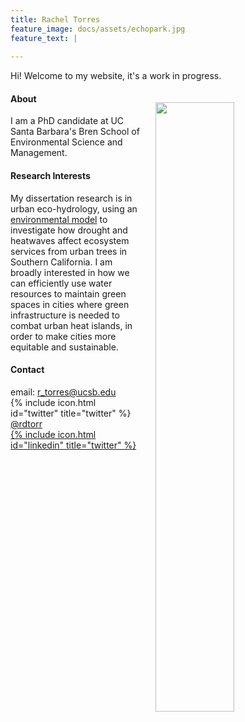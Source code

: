 ```yaml
---
title: Rachel Torres
feature_image: docs/assets/echopark.jpg
feature_text: |
  
---
```


Hi! Welcome to my website, it's a work in progress.

<img style="float:right; padding: 20px 20px 20px 20px;" src="docs/assets/me-outside.jpg" width="50%">

#### About   
I am a PhD candidate at UC Santa Barbara's Bren School of Environmental Science and Management. 

#### Research Interests
My dissertation research is in urban eco-hydrology, using an [environmental model](https://github.com/RHESSys/RHESSys) to investigate how drought and heatwaves affect ecosystem services from urban trees in Southern California. I am broadly interested in how we can efficiently use water resources to maintain green spaces in cities where green infrastructure is needed to combat urban heat islands, in order to make cities more equitable and sustainable. 

#### Contact 
email: r_torres@ucsb.edu  
{% include icon.html id="twitter" title="twitter" %} [@rdtorr](https://twitter.com/rdtorr)  
[{% include icon.html id="linkedin" title="twitter" %}](https://www.linkedin.com/in/rachel-torres-68639893/)
